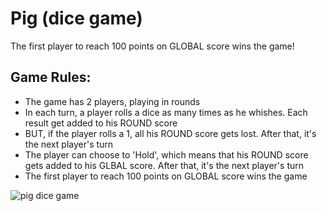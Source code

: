 # Pig (dice game)
The first player to reach 100 points on GLOBAL score wins the game!

Game Rules:
----
- The game has 2 players, playing in rounds
- In each turn, a player rolls a dice as many times as he whishes. Each result get added to his ROUND score
- BUT, if the player rolls a 1, all his ROUND score gets lost. After that, it's the next player's turn
- The player can choose to 'Hold', which means that his ROUND score gets added to his GLBAL score. After that, it's the next player's turn
- The first player to reach 100 points on GLOBAL score wins the game

![pig dice game](https://cdn.pbrd.co/images/Hp9CyUu.png)
